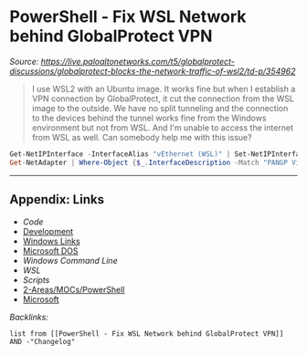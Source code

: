 # PowerShell - Fix WSL Network behind GlobalProtect VPN

*Source: https://live.paloaltonetworks.com/t5/globalprotect-discussions/globalprotect-blocks-the-network-traffic-of-wsl2/td-p/354962*

 > 
 > I use WSL2 with an Ubuntu image. It works fine but when I establish a VPN connection by GlobalProtect, it cut the connection from the WSL image to the outside. We have no split tunneling and the connection to the devices behind the tunnel works fine from the Windows environment but not from WSL. And I'm unable to access the internet from WSL as well. Can somebody help me with this issue?

````powershell
Get-NetIPInterface -InterfaceAlias "vEthernet (WSL)" | Set-NetIPInterface -InterfaceMetric 1
Get-NetAdapter | Where-Object {$_.InterfaceDescription -Match "PANGP Virtual Ethernet Adapter #2"} | Set-NetIPInterface -InterfaceMetric 6000
````

---

## Appendix: Links

* *Code*
* [Development](../../MOCs/Development.md)
* [Windows Links](../../../0-Slipbox/INBOX/Windows%20Links.md)
* [Microsoft DOS](../../../3-Resources/Tools/Developer%20Tools/Shell/Microsoft%20DOS.md)
* *Windows Command Line*
* *WSL*
* *Scripts*
* [2-Areas/MOCs/PowerShell](../../MOCs/PowerShell.md)
* [Microsoft](../../MOCs/Microsoft.md)

*Backlinks:*

````dataview
list from [[PowerShell - Fix WSL Network behind GlobalProtect VPN]] AND -"Changelog"
````

